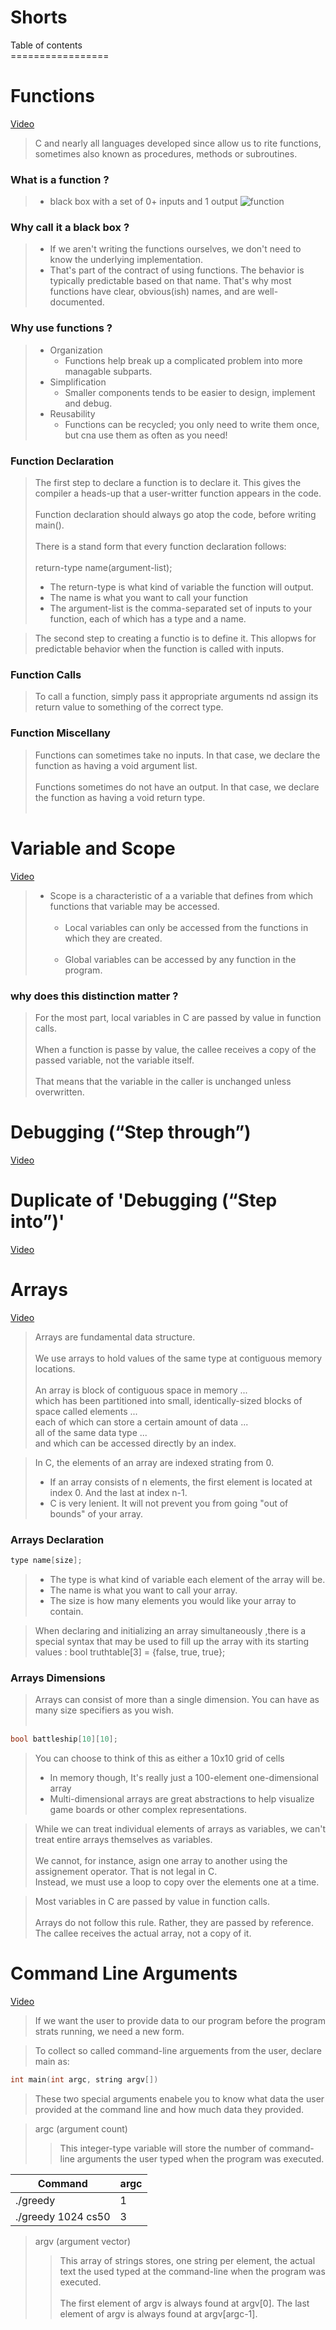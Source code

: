# Shorts

Table of contents
<br>\=================

# Functions
[Video](https://youtu.be/n1glFqt3g38)

> C and nearly all languages developed since allow us to rite functions, sometimes also known as procedures, methods or subroutines.

### What is a function ? 
> -  black box with a set of 0+ inputs and 1 output 
> ![function](./images/function)

### Why call it a black box ? 
> - If we aren't writing the functions ourselves, we don't need to know the underlying implementation.
> - That's part of the contract of using functions. The behavior is typically predictable based on that name. That's why most functions have clear, obvious(ish) names, and are well-documented. 

### Why use functions ? 
> - Organization
>   - Functions help break up a complicated problem into more managable subparts.
> - Simplification
>   - Smaller components tends to be easier to design, implement and debug.
> - Reusability 
>   - Functions can be recycled; you only need to write them once, but cna use them as often as you need!

### Function Declaration 
> The first step to declare a function is to declare it. This gives the compiler a heads-up that a user-writter function appears in the code. <br><br>
> Function declaration should always go atop the code, before writing main().<br><br>
> There is a stand form that every function declaration follows:<br><br>
>  return-type name(argument-list);
> - The return-type is what kind of variable the function will output. 
> - The name is what you want to call your function 
> - The argument-list is the comma-separated set of inputs to your function, each of which has a type and a name. 

> The second step to creating a functio is to define it. This allopws for predictable behavior when the function is called with inputs. 

### Function Calls
> To call a function, simply pass it appropriate arguments nd assign its return value to something of the correct type. 

### Function Miscellany 
> Functions can sometimes take no inputs. In that case, we declare the function as having a void argument list. <br><br>
> Functions sometimes do not have an output.  In that case, we declare the function as having a void return type. <br><br>

# Variable and Scope
[Video](https://youtu.be/GiFbdVGjF9I) 

> - Scope is a characteristic of a a variable that defines from which functions that variable may be accessed. <br><br>
>   - Local variables can only be accessed from the functions in which they are created. <br><br>
>   - Global variables can be accessed by any function in the program.

### why does this distinction matter ?
> For the most part, local variables in C are passed by value in function calls. <br><br>
> When  a function is passe by value, the callee receives a copy of the passed variable, not the variable itself. <br><br>
> That means that the variable in the caller is unchanged unless overwritten. 

# Debugging (“Step through”)
[Video](https://youtu.be/---HbbANxDQ)

# Duplicate of 'Debugging (“Step into”)'
[Video](https://youtu.be/tk3cl8hyfqM)

# Arrays
[Video](https://youtu.be/K1yC1xshF40)

> Arrays are fundamental data structure. <br><br>
> We use arrays to hold values of the same type at contiguous memory locations. <br><br>
> An array is  block of contiguous space in memory ...<br>
> which has been partitioned into small, identically-sized blocks of space called elements ...<br>
> each of which can store a certain amount of data ...<br>
> all of the same data type ... <br>
> and which can be accessed directly by an index.

> In C, the elements of an array are indexed strating from 0. 
> - If an array consists of n elements, the first element is located at index 0. And the last at index n-1. 
> - C is very lenient. It will not prevent you from going "out of bounds" of your array. 

### Arrays Declaration 
```c
type name[size];
```
> - The type is what kind of variable each element of the array will be.
> - The name is what you want to call your array. 
> - The size is how many elements you would like your array to contain. 

> When declaring and initializing an array simultaneously ,there is a special syntax that may be used to fill up the array with its starting values :
> bool truthtable[3] = {false, true, true};

### Arrays Dimensions
> Arrays can consist of more than a single dimension. You can have as many size specifiers as you wish. <br><br>
```c
bool battleship[10][10];
```
> You can choose to think of this as either a 10x10 grid of cells 
> - In memory though, It's really just a 100-element one-dimensional array
> - Multi-dimensional arrays are great abstractions to help visualize game boards or other complex representations. 

> While we can treat individual elements of arrays as variables, we can't treat entire arrays themselves as variables. <br><br>
> We cannot, for instance, asign one array to another using the assignement operator. That is not legal in C. <br>
> Instead, we must use a loop to copy over the elements one at a time. 

> Most variables in C are passed by value in function calls. <br><br>
> Arrays do not follow this rule. Rather, they are passed by reference. The callee receives the actual array, not a copy of it. 

# Command Line Arguments
[Video](https://youtu.be/AI6Ccfno6Pk)

> If we want the user to provide data to our program before the program strats running, we need a new form. 

> To collect so called command-line arguements from the user, declare main as:
```c
int main(int argc, string argv[])
```
> These two special arguments enabele you to know what data the user provided at the command line and how much data they provided. 

> argc (argument count)
> > This integer-type variable will store the number of command-line arguments the user typed when the program was executed. 

|      Command       |    argc    |
|--------------------|------------|
| ./greedy           |      1     |
| ./greedy 1024 cs50 |      3     |

> argv (argument vector)
> > This array of strings stores, one string per element, the actual text the used typed at the command-line when the program was executed. <br><br>
> > The first element of argv is always found at argv[0]. The last element of argv is always found at argv[argc-1].